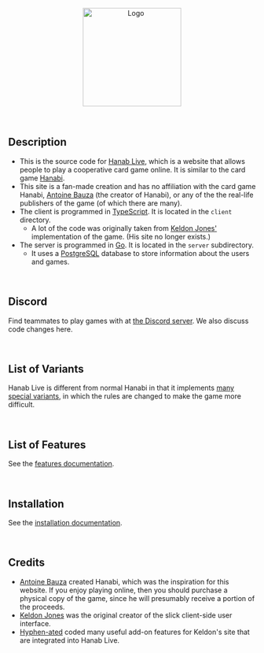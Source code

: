 <p align="center">
  <img src="https://github.com/Zamiell/hanabi-live/raw/master/public/img/logos/2.png" height=200 alt="Logo" title="Logo">
</p>
<br />

## Description

* This is the source code for [Hanab Live](http://hanab.live/), which is a website that allows people to play a cooperative card game online. It is similar to the card game [Hanabi](https://boardgamegeek.com/boardgame/98778/hanabi).
* This site is a fan-made creation and has no affiliation with the card game Hanabi, [Antoine Bauza](https://en.wikipedia.org/wiki/Antoine_Bauza) (the creator of Hanabi), or any of the the real-life publishers of the game (of which there are many).
* The client is programmed in [TypeScript](https://www.typescriptlang.org/). It is located in the `client` directory.
  * A lot of the code was originally taken from [Keldon Jones'](http://keldon.net/) implementation of the game. (His site no longer exists.)
* The server is programmed in [Go](https://golang.org/). It is located in the `server` subdirectory.
  * It uses a [PostgreSQL](https://www.postgresql.org/) database to store information about the users and games.

<br />

## Discord

Find teammates to play games with at [the Discord server](https://discord.gg/FADvkJp). We also discuss code changes here.

<br />

## List of Variants

Hanab Live is different from normal Hanabi in that it implements [many special variants](https://github.com/Zamiell/hanabi-live/tree/master/docs/VARIANTS.md), in which the rules are changed to make the game more difficult.

<br />

## List of Features

See the [features documentation](https://github.com/Zamiell/hanabi-live/tree/master/docs/FEATURES.md).

<br />

## Installation

See the [installation documentation](https://github.com/Zamiell/hanabi-live/tree/master/docs/INSTALL.md).

<br />

## Credits

* [Antoine Bauza](https://en.wikipedia.org/wiki/Antoine_Bauza) created Hanabi, which was the inspiration for this website. If you enjoy playing online, then you should purchase a physical copy of the game, since he will presumably receive a portion of the proceeds.
* [Keldon Jones](http://keldon.net/) was the original creator of the slick client-side user interface.
* [Hyphen-ated](https://github.com/Hyphen-ated/) coded many useful add-on features for Keldon's site that are integrated into Hanab Live.
